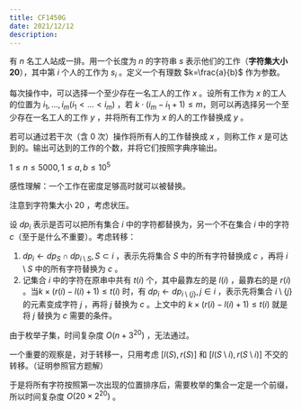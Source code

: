 ```yaml
---
title: CF1450G
date: 2021/12/12
description: 　
---
```


有 $n$ 名工人站成一排。用一个长度为 $n$ 的字符串 $s$ 表示他们的工作（**字符集大小20**），其中第 $i$ 个人的工作为 $s_i$ 。定义一个有理数 $k=\frac{a}{b}$ 作为参数。

每次操作中，可以选择一个至少存在一名工人的工作 $x$ 。设所有工作为 $x$ 的工人的位置为 $i_1,\dots,i_m(i_1<\dots<i_m)$ ，若 $k\cdot(i_m-i_1+1)\leq m$，则可以再选择另一个至少存在一名工人的工作 $y$ ，并将所有工作为 $x$ 的人的工作替换成 $y$ 。

若可以通过若干次（含 $0$ 次）操作将所有人的工作替换成 $x$ ，则称工作 $x$ 是可达到的。输出可达到的工作的个数，并将它们按照字典序输出。

$1\leq n\leq 5000,1\leq a,b\leq 10^5$

感性理解：一个工作在密度足够高时就可以被替换。

注意到字符集大小 $20$ ，考虑状压。

设 $dp_i$ 表示是否可以把所有集合 $i$ 中的字符都替换为，另一个不在集合 $i$ 中的字符 $c$（至于是什么不重要）。考虑转移：

1.  $dp_i\leftarrow dp_S \cap dp_{i\setminus S},S\subset i$ ，表示先将集合 $S$ 中的所有字符替换成 $c$ ，再将 $i\setminus S$ 中的所有字符替换为 $c$ 。
2. 记集合 $i$ 中的字符在原串中共有 $t(i)$ 个，其中最靠左的是 $l(i)$ ，最靠右的是 $r(i)$ 。当$k\times(r(i)-l(i)+1)\leq t(i)$ 时，有 $dp_i\leftarrow dp_{i\setminus\{j\}},j\in i$ ，表示先将集合 $i\setminus\{j\}$ 的元素变成字符 $j$ ，再将 $j$ 替换为 $c$ 。上文中的 $k\times(r(i)-l(i)+1)\leq t(i)$ 就是将 $j$ 替换为 $c$ 需要的条件。

由于枚举子集，时间复杂度 $O(n+3^{20})$ ，无法通过。

一个重要的观察是，对于转移一，只用考虑 $[l(S),r(S)]$ 和 $[l(S\setminus i),r(S\setminus i)]$ 不交的转移。（证明参照官方题解）

于是将所有字符按照第一次出现的位置排序后，需要枚举的集合一定是一个前缀，所以时间复杂度 $O(20\times 2^{20})$ 。